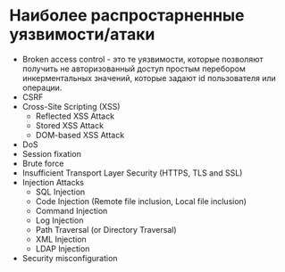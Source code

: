 # Наиболее распростарненные уязвимости/атаки

* Broken access control - это те уязвимости, которые позволяют получить не авторизованный доступ простым перебором инкерментальных значений, которые задают id пользователя или операции.
* CSRF
* Cross-Site Scripting (XSS)
  * Reflected XSS Attack
  * Stored XSS Attack
  * DOM-based XSS Attack
* DoS
* Session fixation
* Brute force
* Insufficient Transport Layer Security (HTTPS, TLS and SSL)
* Injection Attacks
  * SQL Injection
  * Code Injection (Remote file inclusion, Local file inclusion)
  * Command Injection
  * Log Injection
  * Path Traversal (or Directory Traversal)
  * XML Injection
  * LDAP Injection
 * Security misconfiguration
